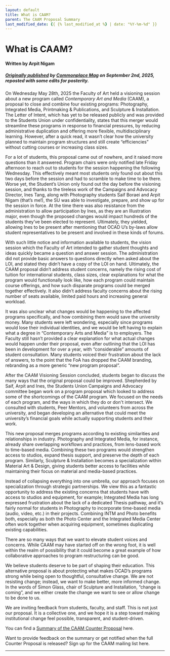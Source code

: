 ```yaml
---
layout: default
title: What is CAAM?
parent: The CAAM Proposal Summary
last_modified_date: {{ {% last_modified_at %} | date: "%Y-%m-%d" }}
---
```


# What is CAAM?

#### Written by Arpit Nigam
##### *[Originally published] by [Commonplace Mag] on September 2nd, 2025, reposted with some edits for posterity.*

On Wednesday May 28th, 2025 the Faculty of Art held a visioning session about a new program called *Contemporary Art and Media* (CAAM), a proposal to close and combine four existing programs: Photography, Integrated Media, Printmaking & Publications, and Sculpture & Installation. The Letter of Intent, which has yet to be released publicly and was provided to the Students Union under confidentiality, states that this merger would streamline these programs in response to financial pressures, by reducing administrative duplication and offering more flexible, multidisciplinary learning. However, after a quick read, it wasn’t clear how the university planned to maintain program structures and still create “efficiencies” without cutting courses or increasing class sizes. 

For a lot of students, this proposal came out of nowhere, and it raised more questions than it answered. Program chairs were only notified late Friday afternoon to reach out to students for the session happening the following Wednesday. This effectively meant most students only found out about this two days before the session and had to scramble to make time to be there. Worse yet, the Student’s Union only found out the day before the visioning session, and thanks to the tireless work of the Campaigns and Advocacy Director, Ines Tang, along with Photography students Saif Boraei and Arpit Nigam (that’s me\!), the SU was able to investigate, prepare, and show up for the session in force. At the time there was also resistance from the administration to allow participation by Ines, as they are an Illustration major, even though the proposed changes would impact hundreds of the students they’ve been elected to represent. Ultimately, they yielded, allowing Ines to be present after mentioning that OCAD U’s by-laws allow student representatives to be present and involved in these kinds of forums. 

With such little notice and information available to students, the vision session which the Faculty of Art intended to gather student thoughts and ideas quickly became a question and answer session. The administration did not provide basic answers to questions directly when asked about the LOI, and stated they didn’t have a copy of the LOI on hand. Ultimately, the CAAM proposal didn’t address student concerns, namely the rising cost of tuition for international students, class sizes, clear explanations for what the program would functionally look like, how each program could maintain course offerings, and how such disparate programs could be merged together effectively. It also didn’t address faculty concerns about the rising number of seats available, limited paid hours and increasing general workload. 

It was also unclear what changes would be happening to the affected programs specifically, and how combining them would save the university money. Many students were left wondering, especially since programs would lose their individual identities, and we would be left having to explain what a degree in “Contemporary Arts and Media” is to employers. The Faculty still hasn’t provided a clear explanation for what actual changes would happen under their proposal, even after outlining that the LOI has been in development for over a year, with “considerable” amounts of student consultation. Many students voiced their frustration about the lack of answers, to the point that the FoA has dropped the CAAM branding, rebranding as a more generic “new program proposal”. 

After the CAAM Visioning Session concluded, students began to discuss the many ways that the original proposal could be improved. Shepherded by Saif, Arpit and Ines, the Students Union Campaigns and Advocacy committee began work on a program proposal which looked to address some of the shortcomings of the CAAM program. We focused on the needs of each program, and the ways in which they do or don't intersect.  We consulted with students, Peer Mentors, and volunteers from across the university, and began developing an alternative that could meet the university’s financial goals while actually supporting students and their work.

This new proposal merges programs according to existing similarities and relationships in industry. Photography and Integrated Media, for instance, already share overlapping workflows and practices, from lens-based work to time-based media. Combining these two programs would strengthen access to studios, expand thesis support, and preserve the depth of each program. Similarly, Sculpture & Installation becomes a specialization within Material Art & Design, giving students better access to facilities while maintaining their focus on material and media-based practices.

Instead of collapsing everything into one umbrella, our approach focuses on specialization through strategic partnerships. We view this as a fantastic opportunity to address the existing concerns that students have with access to studios and equipment, for example; Integrated Media has long expressed frustration about the lack of a dedicated Thesis pathway, and it’s fairly normal for students in Photography to incorporate time-based media (audio, video, etc.) in their projects. Combining INTM and Photo benefits both, especially as both the Photo Center and the Integrated Media Center often work together when acquiring equipment, sometimes duplicating existing capabilities. 

There are so many ways that we want to elevate student voices and concerns. While CAAM may have started off on the wrong foot, it is well within the realm of possibility that it could become a great example of how collaborative approaches to program restructuring can be good.

We believe students deserve to be part of shaping their education. This alternative proposal is about protecting what makes OCAD’s programs strong while being open to thoughtful, consultative change. We are not resisting change; instead, we want to make better, more informed change. In the words of Simon Glass, chair of Sculpture and Installation, “change is coming”, and we either create the change we want to see or allow change to be done to us. 

We are inviting feedback from students, faculty, and staff. This is not just our proposal. It is a collective one, and we hope it is a step toward making institutional change feel possible, transparent, and student-driven. 

You can find a [Summary of the CAAM Counter Proposal] here.

Want to provide feedback on the summary or get notified when the full Counter Proposal is released? Sign up for the CAAM mailing list here.

---
[Summary of the CAAM Counter Proposal]: <..\..\docs\CAAM-Counter-Prop\index.md>
[Commonplace Mag]: https://commonplacemag.ca/
[Originally published]: https://commonplacemag.ca/issue-1-what-is-caam/



